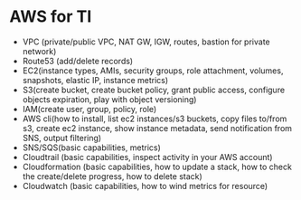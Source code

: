 # AWS for TI

- VPC (private/public VPC, NAT GW, IGW, routes, bastion for private network)
- Route53 (add/delete records)
- EC2(instance types, AMIs, security groups, role attachment, volumes, snapshots, elastic IP, instance metrics)
- S3(create bucket, create bucket policy, grant public access, configure objects expiration, play with object versioning)
- IAM(create user, group, policy, role)
- AWS cli(how to install, list ec2 instances/s3 buckets, copy files to/from s3, create ec2 instance, show instance metadata, send notification from SNS, output filtering)
- SNS/SQS(basic capabilities, metrics)
- Cloudtrail (basic capabilities, inspect activity in your AWS account)
- Cloudformation (basic capabilities, how to update a stack, how to check the create/delete progress, how to delete stack)
- Cloudwatch (basic capabilities, how to wind metrics for resource)